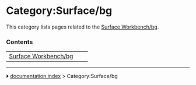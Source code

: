 # Category:Surface/bg
This category lists pages related to the [Surface Workbench/bg](Surface_Workbench/bg.md).

### Contents

|     |     |     |
| --- | --- | --- |
| [Surface Workbench/bg](Surface_Workbench/bg.md) |



---
⏵ [documentation index](../README.md) > Category:Surface/bg
